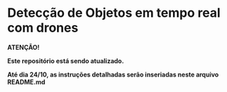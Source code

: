 # Detecção de Objetos em tempo real com drones

**ATENÇÃO!**

**Este repositório está sendo atualizado.**

**Até dia 24/10, as instruções detalhadas serão inseriadas neste arquivo README.md**

